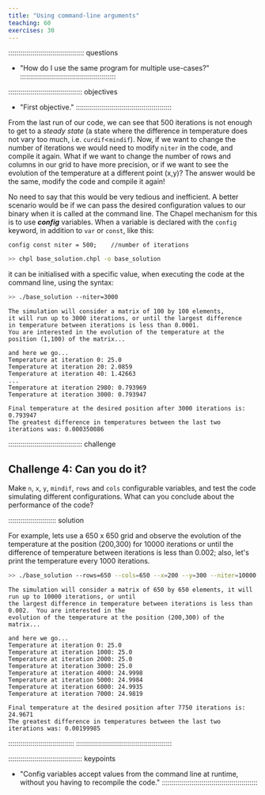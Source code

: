 ```yaml
---
title: "Using command-line arguments"
teaching: 60
exercises: 30
---
```


:::::::::::::::::::::::::::::::::::::: questions
- "How do I use the same program for multiple use-cases?"
::::::::::::::::::::::::::::::::::::::::::::::::

::::::::::::::::::::::::::::::::::::: objectives
- "First objective."
::::::::::::::::::::::::::::::::::::::::::::::::

From the last run of our code, we can see that 500 iterations is not enough to get to a _steady state_ (a
state where the difference in temperature does not vary too much, i.e. `curdif`<`mindif`). Now, if we want to
change the number of iterations we would need to modify `niter` in the code, and compile it again.  What if we
want to change the number of rows and columns in our grid to have more precision, or if we want to see the
evolution of the temperature at a different point (x,y)? The answer would be the same, modify the code and
compile it again!

No need to say that this would be very tedious and inefficient. A better scenario would be if we can pass the
desired configuration values to our binary when it is called at the command line. The Chapel mechanism for
this is to use **_config_** variables. When a variable is declared with the `config` keyword, in addition to
`var` or `const`, like this:

```chpl
config const niter = 500;    //number of iterations
```

```bash
>> chpl base_solution.chpl -o base_solution
```

it can be initialised with a specific value, when executing the code at the command line, using the syntax:

```bash
>> ./base_solution --niter=3000
```

```output
The simulation will consider a matrix of 100 by 100 elements,
it will run up to 3000 iterations, or until the largest difference
in temperature between iterations is less than 0.0001.
You are interested in the evolution of the temperature at the 
position (1,100) of the matrix...

and here we go...
Temperature at iteration 0: 25.0
Temperature at iteration 20: 2.0859
Temperature at iteration 40: 1.42663
...
Temperature at iteration 2980: 0.793969
Temperature at iteration 3000: 0.793947

Final temperature at the desired position after 3000 iterations is: 0.793947
The greatest difference in temperatures between the last two iterations was: 0.000350086
```

::::::::::::::::::::::::::::::::::::: challenge

## Challenge 4: Can you do it?

Make `n`, `x`, `y`, `mindif`, `rows` and `cols` configurable variables, and test the code simulating different
configurations. What can you conclude about the performance of the code?

:::::::::::::::::::::::: solution

For example, lets use a 650 x 650 grid and observe the evolution of the temperature at the position (200,300)
for 10000 iterations or until the difference of temperature between iterations is less than 0.002; also, let's
print the temperature every 1000 iterations.

```bash
>> ./base_solution --rows=650 --cols=650 --x=200 --y=300 --niter=10000 --mindif=0.002 --n=1000
```

```output
The simulation will consider a matrix of 650 by 650 elements, it will run up to 10000 iterations, or until
the largest difference in temperature between iterations is less than 0.002.  You are interested in the
evolution of the temperature at the position (200,300) of the matrix...

and here we go...
Temperature at iteration 0: 25.0
Temperature at iteration 1000: 25.0
Temperature at iteration 2000: 25.0
Temperature at iteration 3000: 25.0
Temperature at iteration 4000: 24.9998
Temperature at iteration 5000: 24.9984
Temperature at iteration 6000: 24.9935
Temperature at iteration 7000: 24.9819

Final temperature at the desired position after 7750 iterations is: 24.9671
The greatest difference in temperatures between the last two iterations was: 0.00199985
```

:::::::::::::::::::::::::::::::::
::::::::::::::::::::::::::::::::::::::::::::::::

::::::::::::::::::::::::::::::::::::: keypoints
- "Config variables accept values from the command line at runtime, without you having to recompile the code."
::::::::::::::::::::::::::::::::::::::::::::::::
